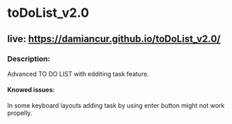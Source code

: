 ﻿# toDoList_v2.0 

## live: https://damiancur.github.io/toDoList_v2.0/

### Description: 

Advanced TO DO LIST with edditing task feature.


#### Knowed issues:

In some keyboard layouts adding task by using enter button might not work propelly.
